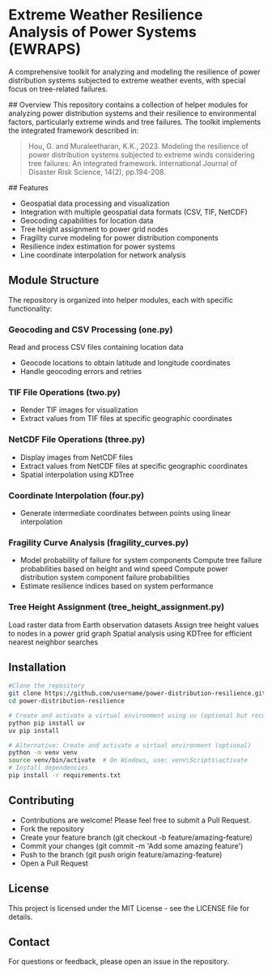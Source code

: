 # Extreme Weather Resilience Analysis of Power Systems (EWRAPS)
A comprehensive toolkit for analyzing and modeling the resilience of power distribution systems subjected to extreme weather events, with special focus on tree-related failures.

## Overview
This repository contains a collection of helper modules for analyzing power distribution systems and their resilience to environmental factors, particularly extreme winds and tree failures. The toolkit implements the integrated framework described in:
> Hou, G. and Muraleetharan, K.K., 2023. Modeling the resilience of power distribution systems subjected to extreme winds considering tree failures: An integrated framework. International Journal of Disaster Risk Science, 14(2), pp.194-208.

## Features
- Geospatial data processing and visualization
- Integration with multiple geospatial data formats (CSV, TIF, NetCDF)
- Geocoding capabilities for location data
- Tree height assignment to power grid nodes
- Fragility curve modeling for power distribution components
- Resilience index estimation for power systems
- Line coordinate interpolation for network analysis

## Module Structure
The repository is organized into helper modules, each with specific functionality:

### Geocoding and CSV Processing (one.py)
Read and process CSV files containing location data
- Geocode locations to obtain latitude and longitude coordinates
- Handle geocoding errors and retries

### TIF File Operations (two.py)
- Render TIF images for visualization
- Extract values from TIF files at specific geographic coordinates

### NetCDF File Operations (three.py)
- Display images from NetCDF files
- Extract values from NetCDF files at specific geographic coordinates
- Spatial interpolation using KDTree

### Coordinate Interpolation (four.py)
- Generate intermediate coordinates between points using linear interpolation

### Fragility Curve Analysis (fragility_curves.py)
- Model probability of failure for system components
Compute tree failure probabilities based on height and wind speed
Compute power distribution system component failure probabilities
- Estimate resilience indices based on system performance
### Tree Height Assignment (tree_height_assignment.py)
Load raster data from Earth observation datasets
Assign tree height values to nodes in a power grid graph
Spatial analysis using KDTree for efficient nearest neighbor searches

## Installation

```sh
#Clone the repository
git clone https://github.com/username/power-distribution-resilience.git
cd power-distribution-resilience
```
```sh
# Create and activate a virtual environment using uv (optional but recommended)
python pip install uv
uv pip install
```
```sh
# Alternative: Create and activate a virtual environment (optional)
python -m venv venv
source venv/bin/activate  # On Windows, use: venv\Scripts\activate
# Install dependencies
pip install -r requirements.txt
```

## Contributing
- Contributions are welcome! Please feel free to submit a Pull Request.
- Fork the repository
- Create your feature branch (git checkout -b feature/amazing-feature)
- Commit your changes (git commit -m 'Add some amazing feature')
- Push to the branch (git push origin feature/amazing-feature)
- Open a Pull Request

## License
This project is licensed under the MIT License - see the LICENSE file for details.

## Contact
For questions or feedback, please open an issue in the repository.

